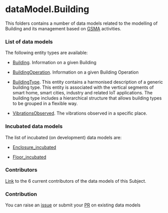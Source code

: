 # dataModel.Building
This folders contains a number of data models related to the modelling of Building and its management based on [GSMA](https://www.gsma.com/iot/iot-big-data/) activities.

### List of data models

The following entity types are available:
- [Building](https://github.com/smart-data-models/dataModel.Building/blob/master/Building/README.md). Information on a given Building

- [BuildingOperation](https://github.com/smart-data-models/dataModel.Building/blob/master/BuildingOperation/README.md). Information on a given Building Operation

- [BuildingType](https://github.com/smart-data-models/dataModel.Building/blob/master/BuildingType/README.md). This entity contains a harmonised description of a generic building type. This entity is associated with the vertical segments of smart home, smart cities, industry and related IoT applications. The building type includes a hierarchical structure that allows building types to be grouped in a flexible way.

- [VibrationsObserved](https://github.com/smart-data-models/dataModel.Building/blob/master/VibrationsObserved/README.md). The vibrations observed in a specific place.



### Incubated data models
The list of incubated (on development) data models are:

  - [Enclosure_incubated](https://github.com/smart-data-models/dataModel.Building/tree/master/Enclosure_incubated)

  - [Floor_incubated](https://github.com/smart-data-models/dataModel.Building/tree/master/Floor_incubated)


### Contributors
[Link](https://github.com/smart-data-models/dataModel.Building/blob/master/CONTRIBUTORS.yaml) to the 6 current contributors of the data models of this Subject.


### Contribution
You can raise an [issue](https://github.com/smart-data-models/dataModel.Building/issues) or submit your [PR](https://github.com/smart-data-models/dataModel.Building/pulls) on existing data models



